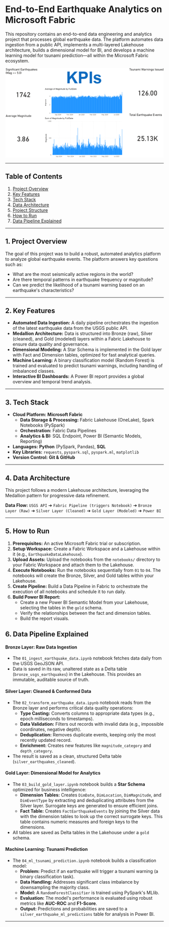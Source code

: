 # End-to-End Earthquake Analytics on Microsoft Fabric

This repository contains an end-to-end data engineering and analytics project that processes global earthquake data. The platform automates data ingestion from a public API, implements a multi-layered Lakehouse architecture, builds a dimensional model for BI, and develops a machine learning model for tsunami prediction—all within the Microsoft Fabric ecosystem.

![Power BI Dashboard Screenshot](https://raw.githubusercontent.com/CarlosDiazData/Earthquake-Analytics/refs/heads/main/docs/powerbi_dashboard_preview.png)

---

## Table of Contents
1.  [Project Overview](#1-project-overview)
2.  [Key Features](#2-key-features)
3.  [Tech Stack](#3-tech-stack)
4.  [Data Architecture](#4-data-architecture)
5.  [Project Structure](#5-project-structure)
6.  [How to Run](#6-how-to-run)
7.  [Data Pipeline Explained](#7-data-pipeline-explained)

---

## 1. Project Overview

The goal of this project was to build a robust, automated analytics platform to analyze global earthquake events. The platform answers key questions such as:
*   What are the most seismically active regions in the world?
*   Are there temporal patterns in earthquake frequency or magnitude?
*   Can we predict the likelihood of a tsunami warning based on an earthquake's characteristics?

---

## 2. Key Features

*   **Automated Data Ingestion:** A daily pipeline orchestrates the ingestion of the latest earthquake data from the USGS public API.
*   **Medallion Architecture:** Data is structured into Bronze (raw), Silver (cleaned), and Gold (modeled) layers within a Fabric Lakehouse to ensure data quality and governance.
*   **Dimensional Modeling:** A Star Schema is implemented in the Gold layer with Fact and Dimension tables, optimized for fast analytical queries.
*   **Machine Learning:** A binary classification model (Random Forest) is trained and evaluated to predict tsunami warnings, including handling of imbalanced classes.
*   **Interactive BI Dashboards:** A Power BI report provides a global overview and temporal trend analysis.
---

## 3. Tech Stack

*   **Cloud Platform:** **Microsoft Fabric**
    *   **Data Storage & Processing:** Fabric Lakehouse (OneLake), Spark Notebooks (PySpark)
    *   **Orchestration:** Fabric Data Pipelines
    *   **Analytics & BI:** SQL Endpoint, Power BI (Semantic Models, Reporting)
*   **Languages:** **Python** (PySpark, Pandas), **SQL**
*   **Key Libraries:** `requests`, `pyspark.sql`, `pyspark.ml`, `matplotlib`
*   **Version Control:** **Git & GitHub**

---

## 4. Data Architecture

This project follows a modern Lakehouse architecture, leveraging the Medallion pattern for progressive data refinement.

**Data Flow:**
`USGS API` ➔ `Fabric Pipeline (triggers Notebook)` ➔ `Bronze Layer (Raw)` ➔ `Silver Layer (Cleaned)` ➔ `Gold Layer (Modeled)` ➔ `Power BI`

---

## 5. How to Run

1.  **Prerequisites:** An active Microsoft Fabric trial or subscription.
2.  **Setup Workspace:** Create a Fabric Workspace and a Lakehouse within it (e.g., `EarthquakeDataLakehouse`).
3.  **Upload Assets:** Upload the notebooks from the `notebooks/` directory to your Fabric Workspace and attach them to the Lakehouse.
4.  **Execute Notebooks:** Run the notebooks sequentially from `01` to `04`. The notebooks will create the Bronze, Silver, and Gold tables within your Lakehouse.
5.  **Create Pipeline:** Build a Data Pipeline in Fabric to orchestrate the execution of all notebooks and schedule it to run daily.
6.  **Build Power BI Report:**
    *   Create a new Power BI Semantic Model from your Lakehouse, selecting the tables in the `gold` schema.
    *   Verify the relationships between the fact and dimension tables.
    *   Build the report visuals.

## 6. Data Pipeline Explained

#### Bronze Layer: Raw Data Ingestion
*   The `01_ingest_earthquake_data.ipynb` notebook fetches data daily from the USGS GeoJSON API.
*   Data is saved in its raw, unaltered state as a Delta table (`bronze_usgs_earthquakes`) in the Lakehouse. This provides an immutable, auditable source of truth.

#### Silver Layer: Cleaned & Conformed Data
*   The `02_transform_earthquake_data.ipynb` notebook reads from the Bronze layer and performs critical data quality operations:
    *   **Type Casting:** Converts columns to appropriate data types (e.g., epoch milliseconds to timestamps).
    *   **Data Validation:** Filters out records with invalid data (e.g., impossible coordinates, negative depth).
    *   **Deduplication:** Removes duplicate events, keeping only the most recently updated record.
    *   **Enrichment:** Creates new features like `magnitude_category` and `depth_category`.
*   The result is saved as a clean, structured Delta table (`silver_earthquakes_cleaned`).

#### Gold Layer: Dimensional Model for Analytics
*   The `03_build_gold_layer.ipynb` notebook builds a **Star Schema** optimized for business intelligence:
    *   **Dimension Tables:** Creates `DimDate`, `DimLocation`, `DimMagnitude`, and `DimEventType` by extracting and deduplicating attributes from the Silver layer. Surrogate keys are generated to ensure efficient joins.
    *   **Fact Table:** Creates `FactEarthquakeEvents` by joining the Silver data with the dimension tables to look up the correct surrogate keys. This table contains numeric measures and foreign keys to the dimensions.
*   All tables are saved as Delta tables in the Lakehouse under a `gold` schema.

#### Machine Learning: Tsunami Prediction
*   The `04_ml_tsunami_prediction.ipynb` notebook builds a classification model:
    *   **Problem:** Predict if an earthquake will trigger a tsunami warning (a binary classification task).
    *   **Data Handling:** Addresses significant class imbalance by downsampling the majority class.
    *   **Model:** A `RandomForestClassifier` is trained using PySpark's MLlib.
    *   **Evaluation:** The model's performance is evaluated using robust metrics like **AUC-ROC** and **F1-Score**.
    *   **Output:** Predictions and probabilities are saved to a `silver_earthquake_ml_predictions` table for analysis in Power BI.

---



